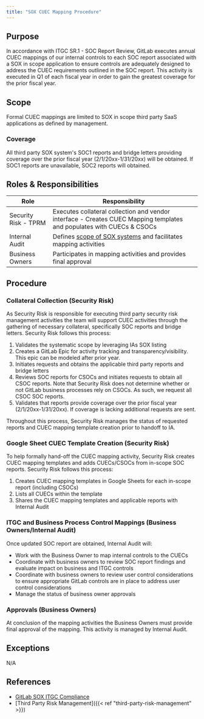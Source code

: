 ```yaml
---
title: "SOX CUEC Mapping Procedure"
---
```


## Purpose

In accordance with ITGC SR.1 - SOC Report Review, GitLab executes annual CUEC mappings of our internal controls to each SOC report associated with a SOX in scope application to ensure controls are adequately designed to address the CUEC requirements outlined in the SOC report. This activity is executed in Q1 of each fiscal year in order to gain the greatest coverage for the prior fiscal year.

## Scope

Formal CUEC mappings are limited to SOX in scope third party SaaS applications as defined by management.

### Coverage

All third party SOX system's SOC1 reports and bridge letters providing coverage over the prior fiscal year (2/1/20xx-1/31/20xx) will be obtained. If SOC1 reports are unavailable, SOC2 reports will obtained.

## Roles & Responsibilities

| Role | Responsibility |
| ------ | ------ |
| Security Risk - TPRM | Executes collateral collection and vendor interface - Creates CUEC Mapping templates and populates with CUECs & CSOCs |
| Internal Audit | Defines [scope of SOX systems](https://docs.google.com/spreadsheets/d/1ckVMp73RIMTVJYkVNf4OHc-QEXwS5Hxb3wGiXNlKouI/edit#gid=61580762) and facilitates mapping activities |
| Business Owners | Participates in mapping activities and provides final approval |

## Procedure

### Collateral Collection (Security Risk)

As Security Risk is responsible for executing third party security risk management activities the team will support CUEC activities through the gathering of necessary collateral, specifically SOC reports and bridge letters. Security Risk follows this process:

1. Validates the systematic scope by leveraging IAs SOX listing
1. Creates a GitLab Epic for activity tracking and transparency/visibility. This epic can be modeled after prior year.
1. Initiates requests and obtains the applicable third party reports and bridge letters
1. Reviews SOC reports for CSOCs and initiates requests to obtain all CSOC reports. Note that Security Risk does not determine whether or not GitLab business processes rely on CSOCs. As such, we request all CSOC SOC reports.
1. Validates that reports provide coverage over the prior fiscal year (2/1/20xx-1/31/20xx). If coverage is lacking additional requests are sent.

Throughout this process, Security Risk manages the status of requested reports and CUEC mapping template creation prior to handoff to IA.

### Google Sheet CUEC Template Creation (Security Risk)

To help formally hand-off the CUEC mapping activity, Security Risk creates CUEC mapping templates and adds CUECs/CSOCs from in-scope SOC reports. Security Risk follows this process:

1. Creates CUEC mapping templates in Google Sheets for each in-scope report (including CSOCs)
1. Lists all CUECs within the template
1. Shares the CUEC mapping templates and applicable reports with Internal Audit

### ITGC and Business Process Control Mappings (Business Owners/Internal Audit)

Once updated SOC report are obtained, Internal Audit will:

- Work with the Business Owner to map internal controls to the CUECs
- Coordinate with business owners to review SOC report findings and evaluate impact on business and ITGC controls
- Coordinate with business owners to review user control considerations to ensure appropriate GitLab controls are in place to address user control considerations
- Manage the status of business owner approvals

### Approvals (Business Owners)

At conclusion of the mapping activities the Business Owners must provide final approval of the mapping. This activity is managed by Internal Audit.

## Exceptions

N/A

## References

- [GitLab SOX ITGC Compliance](https://internal.gitlab.com/handbook/it/it-compliance/)
- [Third Party Risk Management]({{< ref "third-party-risk-management" >}})
